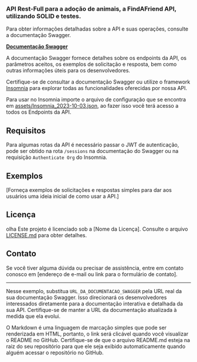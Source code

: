 ### API Rest-Full para a adoção de animais, a FindAFriend API, utilizando SOLID e testes.

Para obter informações detalhadas sobre a API e suas operações, consulte a documentação Swagger.

[**Documentação Swagger**](https://node-ignite-chellenger-03.onrender.com/docs)

A documentação Swagger fornece detalhes sobre os endpoints da API, os parâmetros aceitos, os exemplos de solicitação e resposta, bem como outras informações úteis para os desenvolvedores.

Certifique-se de consultar a documentação Swagger ou utilize o framework [Insomnia](https://insomnia.rest/products/insomnia) para explorar todas as funcionalidades oferecidas por nossa API.

Para usar no Insomnia importe o arquivo de configuração que se encontra em [assets/Insomnia_2023-10-03.json](assets/Insomnia_2023-10-03.json), ao fazer isso você terá acesso a todos os Endpoints da API.

## Requisitos

Para algumas rotas da API é necessário passar o JWT de autenticação, pode ser obtido na rota `/sessions` na documentação do Swagger ou na requisição `Authenticate Org` do Insomnia.

## Exemplos

[Forneça exemplos de solicitações e respostas simples para dar aos usuários uma ideia inicial de como usar a API.]

## Licença
olha 
Este projeto é licenciado sob a [Nome da Licença]. Consulte o arquivo [LICENSE.md](LICENSE.md) para obter detalhes.

## Contato

Se você tiver alguma dúvida ou precisar de assistência, entre em contato conosco em [endereço de e-mail ou link para o formulário de contato].

---

Nesse exemplo, substitua `URL_DA_DOCUMENTACAO_SWAGGER` pela URL real da sua documentação Swagger. Isso direcionará os desenvolvedores interessados diretamente para a documentação interativa e detalhada da sua API. Certifique-se de manter a URL da documentação atualizada à medida que ela evolui.

O Markdown é uma linguagem de marcação simples que pode ser renderizada em HTML, portanto, o link será clicável quando você visualizar o README no GitHub. Certifique-se de que o arquivo README.md esteja na raiz do seu repositório para que ele seja exibido automaticamente quando alguém acessar o repositório no GitHub.

